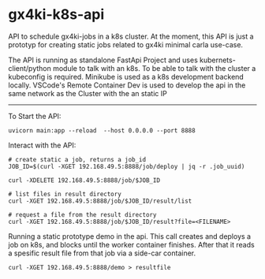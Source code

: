 # gx4ki-k8s-api


API to schedule gx4ki-jobs in a k8s cluster.
At the moment, this API is just a prototyp for creating static jobs related to gx4ki minimal carla use-case.

The API is running as standalone FastApi Project and uses kubernets-client/python module to talk with an k8s.
To be able to talk with the cluster a kubeconfig is required.
Minikube is used as a k8s development backend locally.
VSCode's Remote Container Dev is used to develop the api in the same network as the Cluster with the an static IP

---
To Start the API:

```shell
uvicorn main:app --reload  --host 0.0.0.0 --port 8888
```


Interact with the API:

```shell
# create static a job, returns a job_id
JOB_ID=$(curl -XGET 192.168.49.5:8888/job/deploy | jq -r .job_uuid)

curl -XDELETE 192.168.49.5:8888/job/$JOB_ID

# list files in result directory
curl -XGET 192.168.49.5:8888/job/$JOB_ID/result/list

# request a file from the result directory
curl -XGET 192.168.49.5:8888/job/$JOB_ID/result?file=<FILENAME>
```


Running a static prototype demo in the api.
This call creates and deploys a job on k8s, and blocks until the worker container finishes.
After that it reads a spesific result file from that job via a side-car container.

```shell
curl -XGET 192.168.49.5:8888/demo > resultfile
```
